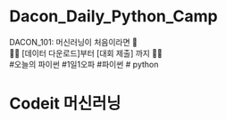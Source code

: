# Dacon_Daily_Python_Camp

DACON_101: 머신러닝이 처음이라면 🤔 <br>
🏃‍♀️ [데이터 다운로드]부터 [대회 제출] 까지  🏃‍♂<br>
#오늘의 파이썬 #1일1오파 #파이썬 # python

# Codeit 머신러닝
